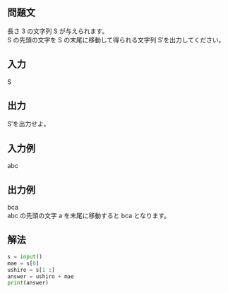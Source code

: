 ## 問題文
長さ 
3 の文字列 
S が与えられます。  
S の先頭の文字を 
S の末尾に移動して得られる文字列 
S′を出力してください。
## 入力
S
## 出力
S′を出力せよ。
## 入力例
abc
## 出力例
bca  
abc の先頭の文字 a を末尾に移動すると bca となります。
## 解法

```python
s = input()
mae = s[0]
ushiro = s[1 :]
answer = ushiro + mae
print(answer)